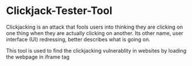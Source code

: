 # Clickjack-Tester-Tool

Clickjacking is an attack that fools users into thinking they are clicking on one thing when they are actually clicking on another. Its other name, user interface (UI) redressing, better describes what is going on.

This tool is used to find the clickjacking vulnerablity in websites by loading the webpage in iframe tag 
